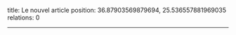 title: Le nouvel article
position: 36.87903569879694, 25.536557881969035
relations: 0

---















